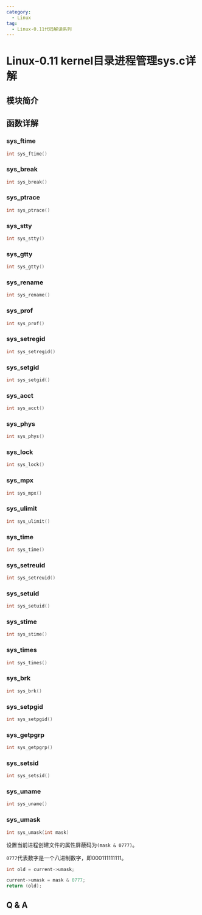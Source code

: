 ```yaml
---
category:
  - Linux
tag:
  - Linux-0.11代码解读系列
---
```


# Linux-0.11 kernel目录进程管理sys.c详解

## 模块简介


## 函数详解

### sys_ftime
```c
int sys_ftime()
```

### sys_break
```c
int sys_break()
```

### sys_ptrace
```c
int sys_ptrace()
```


### sys_stty
```c
int sys_stty()
```

### sys_gtty
```c
int sys_gtty()
```

### sys_rename
```c
int sys_rename()
```

### sys_prof
```c
int sys_prof()
```

### sys_setregid
```c
int sys_setregid()
```

### sys_setgid
```c
int sys_setgid()
```

### sys_acct
```c
int sys_acct()
```

### sys_phys
```c
int sys_phys()
```

### sys_lock
```c
int sys_lock()
```


### sys_mpx
```c
int sys_mpx()
```

### sys_ulimit
```c
int sys_ulimit()
```

### sys_time
```c
int sys_time()
```

### sys_setreuid
```c
int sys_setreuid()
```

### sys_setuid
```c
int sys_setuid()
```

### sys_stime
```c
int sys_stime()
```

### sys_times
```c
int sys_times()
```

### sys_brk
```c
int sys_brk()
```

### sys_setpgid
```c
int sys_setpgid()
```

### sys_getpgrp
```c
int sys_getpgrp()
```

### sys_setsid
```c
int sys_setsid()
```

### sys_uname
```c
int sys_uname()
```

### sys_umask
```c
int sys_umask(int mask)
```
设置当前进程创建文件的属性屏蔽码为```(mask & 0777)```。

```0777```代表数字是一个八进制数字，即000111111111。

```c
int old = current->umask;

current->umask = mask & 0777;
return (old);
```


## Q & A